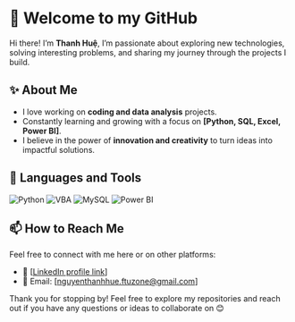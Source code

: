 # 👋 Welcome to my GitHub

Hi there! I’m **Thanh Huệ**, I’m passionate about exploring new technologies, solving interesting problems, and sharing my journey through the projects I build.

## ✨ About Me  
- I love working on **coding and data analysis** projects.  
- Constantly learning and growing with a focus on **[Python, SQL, Excel, Power BI]**.  
- I believe in the power of **innovation and creativity** to turn ideas into impactful solutions.    

## 🧰 Languages and Tools

![Python](https://img.shields.io/badge/Python-3776AB?style=for-the-badge&logo=python&logoColor=white)
![VBA](https://img.shields.io/badge/VBA-217346?style=for-the-badge&logo=microsoft-excel&logoColor=white)
![MySQL](https://img.shields.io/badge/MySQL-00000F?style=for-the-badge&logo=mysql&logoColor=white)
![Power BI](https://img.shields.io/badge/Power%20BI-F2C811?style=for-the-badge&logo=powerbi&logoColor=black)
<br />

## 📫 How to Reach Me  
Feel free to connect with me here or on other platforms:  
- 🔗 [[LinkedIn profile link](https://www.linkedin.com/in/nguy%E1%BB%85n-thanh-hu%E1%BB%87-80497a237/)]  
- 📧 Email: [nguyenthanhhue.ftuzone@gmail.com]

Thank you for stopping by! Feel free to explore my repositories and reach out if you have any questions or ideas to collaborate on 😊  

